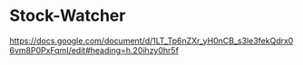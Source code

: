 # Stock-Watcher

https://docs.google.com/document/d/1LT_Tp6nZXr_yH0nCB_s3le3fekQdrx06vm8P0PxFqmI/edit#heading=h.20ihzy0hr5f
